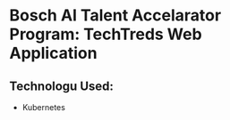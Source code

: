 # Bosch AI Talent Accelarator Program: TechTreds Web Application

## Technologu Used:
- Kubernetes

